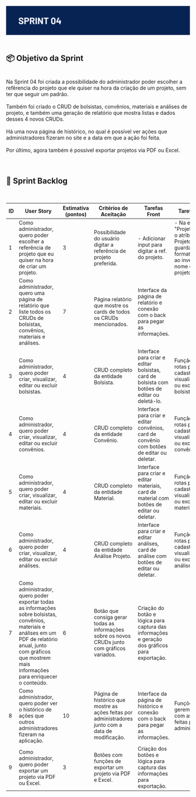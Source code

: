 <div align="center">
  <img alt="logo" src="documents/sprint_04.png"
</div>

<br>
</br>

<div align=left> 
  
## 📦 Objetivo da Sprint
<br>
Na Sprint 04 foi criada a possibilidade do administrador poder escolher a refêrencia do projeto que ele quiser na hora da criação de um projeto, sem ter que seguir um padrão. 
<br>
<br>
Também foi criado o CRUD de bolsistas, convênios, materiais e análises de projeto, e também uma geração de relatório que mostra listas e dados desses 4 novos CRUDs. 
<br>
<br>
Há uma nova página de histórico, no qual é possível ver ações que administradores fizeram no site e a data em que a ação foi feita. 
<br>
<br>
Por último, agora também é possível exportar projetos via PDF ou Excel.

</div>

<br>
<br>

<div align=left> 

## 📖 Sprint Backlog
<br>

| ID  | User Story | Estimativa (pontos) | Critérios de Aceitação | Tarefas Front | Tarefas Back |
| --- | ----------- | ------------------- | ---------------------- | ------------- | ------------ |
| 1   | Como administrador, quero poder escolher a referência de projeto que eu quiser na hora de criar um projeto. | 3 | Possibilidade do usuário digitar a referência de projeto preferida. | - Adicionar input para digitar a ref. do projeto. | - Na entidade "Projeto" mudar o atributo "Ref. Projeto" para guardar IDs no formato XXX/YY ao invés do nome do projeto. |
| 2   | Como administrador, quero uma página de relatório que liste todos os CRUDs de bolsistas, convênios, materiais e análises. | 7 | Página relatório que mostre os cards de todos os CRUDs mencionados. | Interface da página de relatório e conexão com o back para pegar as informações. |  |
| 3   | Como administrador, quero poder criar, visualizar, editar ou excluir bolsistas. | 4 | CRUD completo da entidade Bolsista. | Interface para criar e editar bolsistas, card de bolsista com botões de editar ou deletá-lo. | Função com rotas para cadastrar, visualizar, editar ou excluir bolsistas. |
| 4   | Como administrador, quero poder criar, visualizar, editar ou excluir convênios. | 4 | CRUD completo da entidade Convênio. | Interface para criar e editar convênios, card de convênio com botões de editar ou deletar. | Função com rotas para cadastrar, visualizar, editar ou excluir convênios. |
| 5   | Como administrador, quero poder criar, visualizar, editar ou excluir materiais. | 4 | CRUD completo da entidade Material. | Interface para criar e editar materiais, card de material com botões de editar ou deletar. | Função com rotas para cadastrar, visualizar, editar ou excluir materiais. |
| 6   | Como administrador, quero poder criar, visualizar, editar ou excluir análises. | 4 | CRUD completo da entidade Análise Projeto. | Interface para criar e editar análises, card de análise com botões de editar ou deletar. | Função com rotas para cadastrar, visualizar, editar ou excluir análises. |
| 7   | Como administrador, quero poder exportar todas as informações sobre bolsistas, convênios, materiais e análises em um PDF de relatório anual, junto com gráficos que mostrem mais informações para enriquecer o conteúdo. | 6 | Botão que consiga gerar todas as informações sobre os novos CRUDs junto com gráficos variados. | Criação do botão e lógica para captura das informações e geração dos gráficos para exportação. |  |
| 8   | Como administrador, quero poder ver o histórico de ações que outros administradores fizeram na aplicação. | 10 | Página de histórico que mostre as ações feitas por administradores junto com a data de modificação. | Interface da página de histórico e conexão com o back para pegar as informações. | Funções que gerem um JSON com as ações feitas por administradores. |
| 9   | Como administrador, quero poder exportar um projeto via PDF ou Excel. | 3 | Botões com funções de exportar um projeto via PDF e Excel. | Criação dos botões e lógica para captura das informações para exportação. |  |

</div>

